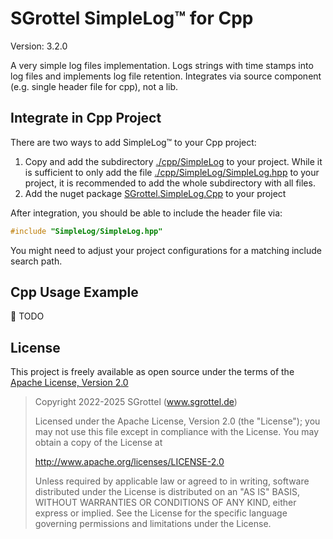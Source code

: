 # SGrottel SimpleLog™ for Cpp
Version: 3.2.0

A very simple log files implementation.
Logs strings with time stamps into log files and implements log file retention.
Integrates via source component (e.g. single header file for cpp), not a lib.


## Integrate in Cpp Project
There are two ways to add SimpleLog™ to your Cpp project:

1. Copy and add the subdirectory [./cpp/SimpleLog](./cpp/SimpleLog) to your project.
   While it is sufficient to only add the file [./cpp/SimpleLog/SimpleLog.hpp](./cpp/SimpleLog/SimpleLog.hpp) to your project, it is recommended to add the whole subdirectory with all files.
2. Add the nuget package [SGrottel.SimpleLog.Cpp](https://www.nuget.org/packages/SGrottel.SimpleLog.Cpp/) to your project

After integration, you should be able to include the header file via:
```cpp
#include "SimpleLog/SimpleLog.hpp"
```
You might need to adjust your project configurations for a matching include search path.


## Cpp Usage Example
🚧 TODO


## License
This project is freely available as open source under the terms of the [Apache License, Version 2.0](LICENSE)

> Copyright 2022-2025 SGrottel (www.sgrottel.de)
>
> Licensed under the Apache License, Version 2.0 (the "License");
> you may not use this file except in compliance with the License.
> You may obtain a copy of the License at
>
> http://www.apache.org/licenses/LICENSE-2.0
>
> Unless required by applicable law or agreed to in writing, software
> distributed under the License is distributed on an "AS IS" BASIS,
> WITHOUT WARRANTIES OR CONDITIONS OF ANY KIND, either express or implied.
> See the License for the specific language governing permissions and
> limitations under the License.
